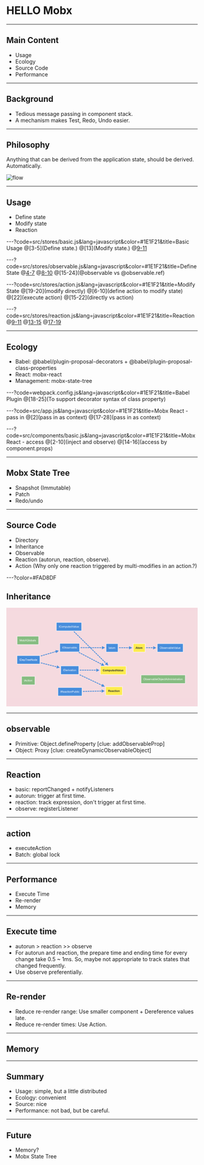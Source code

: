 # HELLO Mobx

---
## Main Content
- Usage
- Ecology
- Source Code
- Performance

---
## Background
- Tedious message passing in component stack.
- A mechanism makes Test, Redo, Undo easier.

---
## Philosophy
Anything that can be derived from the application state, should be derived. Automatically.

![flow](https://mobx.js.org/docs/flow.png)

---
## Usage
- Define state
- Modify state
- Reaction

---?code=src/stores/basic.js&lang=javascript&color=#1E1F21&title=Basic Usage
@[3-5](Define state.)
@[13](Modify state.)
@[9-11](Reaction.)

---?code=src/stores/observable.js&lang=javascript&color=#1E1F21&title=Define State
@[4-7](@observable)
@[8-10](@obserable.ref)
@[15-24](@observable vs @observable.ref)

---?code=src/stores/action.js&lang=javascript&color=#1E1F21&title=Modify State
@[19-20](modify directly)
@[6-10](define action to modify state)
@[22](execute action)
@[15-22](directly vs action)

---?code=src/stores/reaction.js&lang=javascript&color=#1E1F21&title=Reaction
@[9-11](autorun)
@[13-15](reaction)
@[17-19](observe)

---
## Ecology
- Babel: @babel/plugin-proposal-decorators + @babel/plugin-proposal-class-properties
- React: mobx-react
- Management: mobx-state-tree

---?code=webpack.config.js&lang=javascript&color=#1E1F21&title=Babel Plugin
@[18-25](To support decorator syntax of class property)

---?code=src/app.js&lang=javascript&color=#1E1F21&title=Mobx React - pass in
@[2](pass in as context)
@[17-28](pass in as context)

---?code=src/components/basic.js&lang=javascript&color=#1E1F21&title=Mobx React - access
@[2-10](inject and observe)
@[14-16](access by component.props)

---
## Mobx State Tree
- Snapshot (Immutable)
- Patch
- Redo/undo

---
## Source Code
- Directory
- Inheritance
- Observable
- Reaction (autorun, reaction, observe).
- Action (Why only one reaction triggered by multi-modifies in an action.?)

---?color=#FAD8DF
## Inheritance
![](assets/image/mobx-inheritance.png)

---
## observable
- Primitive: Object.defineProperty
  [clue: addObservableProp]
- Object: Proxy
  [clue: createDynamicObservableObject]

---
## Reaction
- basic: reportChanged + notifyListeners
- autorun: trigger at first time.
- reaction: track expression, don't trigger at first time.
- observe: registerListener

---
## action
- executeAction
- Batch: global lock

---
## Performance
- Execute Time
- Re-render
- Memory

---
## Execute time
- autorun > reaction >> observe
- For autorun and reaction, the prepare time and ending time for every change take 0.5 ~ 1ms. So, maybe not appropriate to track states that changed frequently.
- Use observe preferentially.

---
## Re-render
- Reduce re-render range: Use smaller component + Dereference values late.
- Reduce re-render times: Use Action.

---
## Memory

---
## Summary
- Usage: simple, but a little distributed
- Ecology: convenient
- Source: nice
- Performance: not bad, but be careful.

---
## Future
- Memory?
- Mobx State Tree
